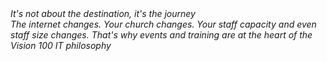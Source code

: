 <header hidden><h2>Events + Training</h2></header>
<section>
  <div>
    <div class="text-slab"><em>It's not about the destination, it's the journey</em></div>
    <em>The internet changes. Your church changes. Your staff capacity and even staff size changes. That's why events and training are at the heart of the Vision 100 IT philosophy</em>
  </div>
</section>
